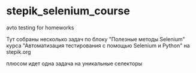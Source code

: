 # stepik_selenium_course
avto testing for homeworks

Тут собраны несколько задач по блоку "Полезные методы Selenium" курса "Автоматизация тестирования с помощью Selenium и Python" на stepik.org

плюсом идет одна задача на уникальные селекторы
